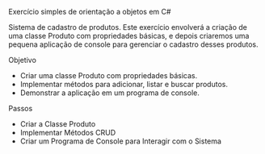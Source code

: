 Exercício simples de orientação a objetos em C#

Sistema de cadastro de produtos. 
Este exercício envolverá a criação de uma classe Produto com propriedades básicas,
e depois criaremos uma pequena aplicação de console para gerenciar o cadastro desses produtos.

Objetivo
- Criar uma classe Produto com propriedades básicas.
- Implementar métodos para adicionar, listar e buscar produtos.
- Demonstrar a aplicação em um programa de console.

Passos
- Criar a Classe Produto
- Implementar Métodos CRUD
- Criar um Programa de Console para Interagir com o Sistema